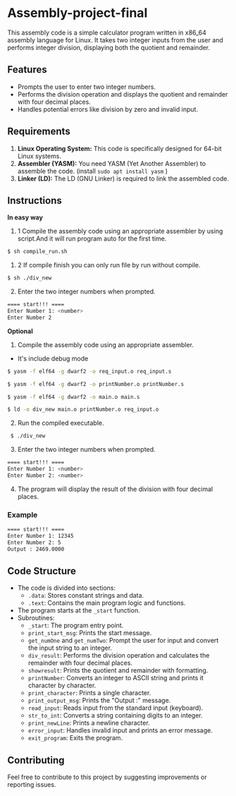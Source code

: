 # Assembly-project-final

This assembly code is a simple calculator program written in x86_64 assembly language for Linux. It takes two integer inputs from the user and performs integer division, displaying both the quotient and remainder.

## Features

- Prompts the user to enter two integer numbers.
- Performs the division operation and displays the quotient and remainder with four decimal places.
- Handles potential errors like division by zero and invalid input.

## Requirements

1. **Linux Operating System:** This code is specifically designed for 64-bit Linux systems.
2. **Assembler (YASM):** You need YASM (Yet Another Assembler) to assemble the code. (install `sudo apt install yasm` )
3. **Linker (LD):** The LD (GNU Linker) is required to link the assembled code.

## Instructions
**In easy way**
1. 1 Compile the assembly code using an appropriate assembler by using script.And it will run program auto for the first time.

```bash
$ sh compile_run.sh 
```

1. 2 If compile finish you can only run file by run without compile. 

```bash
$ sh ./div_new
```
2. Enter the two integer numbers when prompted.

```bash
==== start!!! ====
Enter Number 1: <number>
Enter Number 2
```

**Optional**
1. Compile the assembly code using an appropriate assembler.
* It's include debug mode

```bash
$ yasm -f elf64 -g dwarf2 -o req_input.o req_input.s

$ yasm -f elf64 -g dwarf2 -o printNumber.o printNumber.s

$ yasm -f elf64 -g dwarf2 -o main.o main.s

$ ld -o div_new main.o printNumber.o req_input.o
```

2. Run the compiled executable.

 ```bash
  $ ./div_new
 ```

3. Enter the two integer numbers when prompted.

```bash
==== start!!! ====
Enter Number 1: <number>
Enter Number 2: <number>
```

4. The program will display the result of the division with four decimal places.

### Example

```bash
==== start!!! ====
Enter Number 1: 12345
Enter Number 2: 5
Output : 2469.0000
```

## Code Structure

- The code is divided into sections:
  - `.data`: Stores constant strings and data.
  - `.text`: Contains the main program logic and functions.
- The program starts at the `_start` function.
- Subroutines:
  - `_start`: The program entry point.
  - `print_start_msg`: Prints the start message.
  - `get_numOne` and `get_numTwo`: Prompt the user for input and convert the input string to an integer.
  - `div_result`: Performs the division operation and calculates the remainder with four decimal places.
  - `showresult`: Prints the quotient and remainder with formatting.
  - `printNumber`: Converts an integer to ASCII string and prints it character by character.
  - `print_character`: Prints a single character.
  - `print_output_msg`: Prints the "Output :" message.
  - `read_input`: Reads input from the standard input (keyboard).
  - `str_to_int`: Converts a string containing digits to an integer.
  - `print_newLine`: Prints a newline character.
  - `error_input`: Handles invalid input and prints an error message.
  - `exit_program`: Exits the program.

## Contributing

Feel free to contribute to this project by suggesting improvements or reporting issues.
